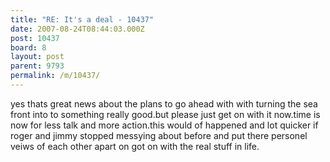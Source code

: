 ```yaml
---
title: "RE: It's a deal - 10437"
date: 2007-08-24T08:44:03.000Z
post: 10437
board: 8
layout: post
parent: 9793
permalink: /m/10437/
---
```

yes thats great news about the plans to go ahead
with with turning the sea front into to something really good.but please just get on with it now.time is now for less talk and more action.this would of happened and lot quicker if roger and jimmy stopped messying about before and put there personel veiws of each other apart on got on with the real stuff in life.
